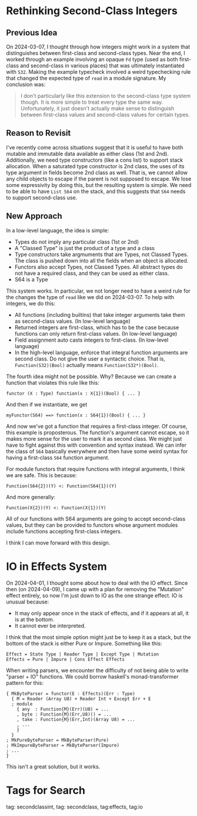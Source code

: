 # Rethinking Second-Class Integers

## Previous Idea

On 2024-03-07, I thought through how integers might work in a system that
distinguishes between first-class and second-class types. Near the end,
I worked through an example involving an opaque `Fd` type (used as both
first-class and second-class in various places) that was ultimately
instantiated with `S32`. Making the example typecheck involved a weird
typechecking rule that changed the expected type of `read` in a module
signature. My conclusion was:

> I don't particularly like this extension to the second-class type system though.
> It is more simple to treat every type the same way. Unfortunately, it
> just doesn't actually make sense to distinguish between first-class values
> and second-class values for certain types.

## Reason to Revisit

I've recently come across situations suggest that it is useful to have both
mutable and immutable data available as either class (1st and 2nd).
Additionally, we need type constructors (like a cons list) to support
stack allocation. When a saturated type constructor is 2nd class,
the uses of its type argument in fields become 2nd class as well.
That is, we cannot allow any child objects to escape if the parent
is not supposed to escape. We lose some expressivity by doing this,
but the resulting system is simple. We need to be able to have `List S64`
on the stack, and this suggests that `S64` needs to support second-class use.

## New Approach

In a low-level language, the idea is simple:

* Types do not imply any particular class (1st or 2nd)
* A "Classed Type" is just the product of a type and a class
* Type constructors take argmuments that are Types, not Classed Types.
  The class is pushed down into all the fields when an object is
  allocated.
* Functors also accept Types, not Classed Types. All abstract types
  do not have a required class, and they can be used as either class. 
* S64 is a Type

This system works. In particular, we not longer need to have a weird
rule for the changes the type of `read` like we did on 2024-03-07.
To help with integers, we do this:

* All functions (including builtins) that take integer arguments take
  them as second-class values. (In low-level language) 
* Returned integers are first-class, which has to be the case because
  functions can only return first-class values. (In low-level language)
* Field assignment auto casts integers to first-class. (In low-level language)
* In the high-level language, enforce that integral function arguments
  are second class. Do not give the user a syntactic choice. That is,
  `Function(S32)(Bool)` actually means `Function(S32*)(Bool)`.

The fourth idea might not be possible. Why? Because we can create a function
that violates this rule like this:

    functor (X : Type) function(x : X{1})(Bool) { ... }

And then if we instantiate, we get

    myFunctor(S64) ==> function(x : S64{1})(Bool) { ... }

And now we've got a function that requires a first-class integer. Of course,
this example is proposterous. The function's argument cannot escape, so it
makes more sense for the user to mark it as second class. We might just have
to fight against this with convention and syntax instead. We can infer the
class of `S64` basically everywhere and then have some weird syntax for
having a first-class `S64` function argument.

For module functors that require functions with integral arguments, I think
we are safe. This is because:

    Function(S64{2})(Y) <: Function(S64{1})(Y)

And more generally:

    Function(X{2})(Y) <: Function(X{1})(Y)

All of our functions with S64 arguments are going to accept second-class
values, but they can be provided to functors whose argument modules include
functions accepting first-class integers.

I think I can move forward with this design.

# IO in Effects System

On 2024-04-01, I thought some about how to deal with the IO effect. Since
then (on 2024-04-09), I came up with a plan for removing the "Mutation"
effect entirely, so now I'm just down to IO as the one strange effect.
IO is unusual because:

* It may only appear once in the stack of effects, and if it appears
  at all, it is at the bottom.
* It cannot ever be interpreted.

I think that the most simple option might just be to keep it as a stack,
but the bottom of the stack is either Pure or Impure. Something like
this:

    Effect = State Type | Reader Type | Except Type | Mutation
    Effects = Pure | Impure | Cons Effect Effects

When writing parsers, we encounter the difficulty of not being able to
write "parser + IO" functions. We could borrow haskell's monad-transformer
pattern for this:

    { MkByteParser = functor(E : Effects)(Err : Type)
      { M = Reader (Array U8) + Reader Int + Except Err + E
      ; module
        { any  : Function{M}(Err)(U8) = ...
        , byte : Function{M}(Err,U8)() = ...
        , take : Function{M}(Err,Int)(Array U8) = ...
        , ...
        } 
      }
    ; MkPureByteParser = MkByteParser(Pure)
    ; MkImpureByteParser = MkByteParser(Impure)
    ; ...
    }

This isn't a great solution, but it works.

# Tags for Search

tag: secondclassint, tag: secondclass, tag:effects, tag:io
